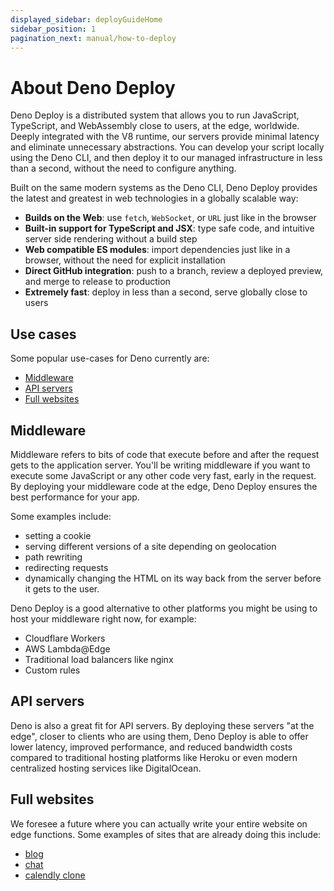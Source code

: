 ```yaml
---
displayed_sidebar: deployGuideHome
sidebar_position: 1
pagination_next: manual/how-to-deploy
---
```


# About Deno Deploy

Deno Deploy is a distributed system that allows you to run JavaScript,
TypeScript, and WebAssembly close to users, at the edge, worldwide. Deeply
integrated with the V8 runtime, our servers provide minimal latency and
eliminate unnecessary abstractions. You can develop your script locally using
the Deno CLI, and then deploy it to our managed infrastructure in less than a
second, without the need to configure anything.

Built on the same modern systems as the Deno CLI, Deno Deploy provides the
latest and greatest in web technologies in a globally scalable way:

- **Builds on the Web**: use `fetch`, `WebSocket`, or `URL` just like in the
  browser
- **Built-in support for TypeScript and JSX**: type safe code, and intuitive
  server side rendering without a build step
- **Web compatible ES modules**: import dependencies just like in a browser,
  without the need for explicit installation
- **Direct GitHub integration**: push to a branch, review a deployed preview,
  and merge to release to production
- **Extremely fast**: deploy in less than a second, serve globally close to
  users

## Use cases

Some popular use-cases for Deno currently are:

- [Middleware](#middleware)
- [API servers](#api-servers)
- [Full websites](#full-websites)

## Middleware

Middleware refers to bits of code that execute before and after the request gets
to the application server. You'll be writing middleware if you want to execute
some JavaScript or any other code very fast, early in the request. By deploying
your middleware code at the edge, Deno Deploy ensures the best performance for
your app.

Some examples include:

- setting a cookie
- serving different versions of a site depending on geolocation
- path rewriting
- redirecting requests
- dynamically changing the HTML on its way back from the server before it gets
  to the user.

Deno Deploy is a good alternative to other platforms you might be using to host
your middleware right now, for example:

- Cloudflare Workers
- AWS Lambda@Edge
- Traditional load balancers like nginx
- Custom rules

## API servers

Deno is also a great fit for API servers. By deploying these servers "at the
edge", closer to clients who are using them, Deno Deploy is able to offer lower
latency, improved performance, and reduced bandwidth costs compared to
traditional hosting platforms like Heroku or even modern centralized hosting
services like DigitalOcean.

## Full websites

We foresee a future where you can actually write your entire website on edge
functions. Some examples of sites that are already doing this include:

- [blog](https://github.com/ry/tinyclouds)
- [chat](https://github.com/denoland/showcase_chat)
- [calendly clone](https://github.com/denoland/meet-me)
